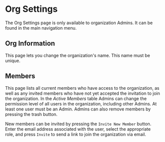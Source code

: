 # Org Settings

The Org Settings page is only available to organization Admins. It can be found in the main navigation menu.

## Org Information

This page lets you change the organization's name. This name must be unique.

## Members

This page lists all current members who have access to the organization, as well as any invited members who have not yet accepted the invitation to join the organization. In the _Active Members_ table Admins can change the permission level of all users in the organization, including other Admins. At least one user must be an Admin. Admins can also remove members by pressing the trash button.

New members can be invited by pressing the `Invite New Member` button. Enter the email address associated with the user, select the appropriate role, and press `Invite` to send a link to join the organization via email.
